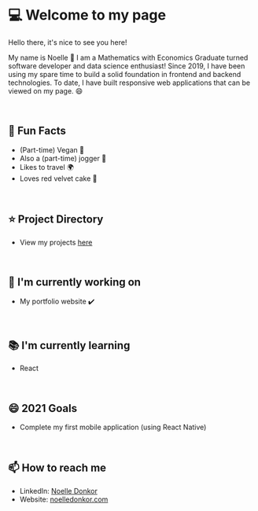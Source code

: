 # :computer: Welcome to my page 
Hello there, it's nice to see you here!

My name is Noelle :wave: I am a Mathematics with Economics Graduate turned software developer and data science enthusiast! Since 2019, I have been using my spare time to build a solid foundation in frontend and backend technologies. To date, I have built responsive web applications that can be viewed on my page. :smile:

<br>

## 💬 **Fun Facts**
- (Part-time) Vegan :seedling:
- Also a (part-time) jogger :runner:
- Likes to travel :earth_africa:
- Loves red velvet cake :cake:

<br>

## :star: **Project Directory**
- View my projects [here](https://github.com/noelledons/project-directory)

<br>

## :hammer: **I'm currently working on**
- My portfolio website :heavy_check_mark:

<br>

## :books: **I'm currently learning**
- React 

<br>

## 😄 **2021 Goals**
- Complete my first mobile application (using React Native)

<br>

## 📫 **How to reach me**
- LinkedIn: [Noelle Donkor](https://www.linkedin.com/in/noelle-donkor/)
- Website: [noelledonkor.com](https://noelledonkor.com/)

